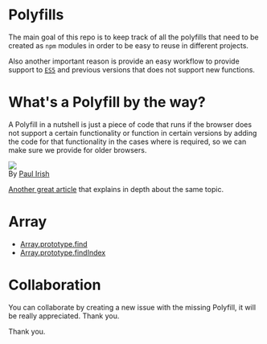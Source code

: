 # Polyfills

The main goal of this repo is to keep track of all the polyfills that
need to be created as `npm` modules in order to be easy to reuse in
different projects.  

Also another important reason is provide an easy workflow to provide
support to [`ES5`](http://www.ecma-international.org/ecma-262/5.1/#sec-10.1.1) and
previous versions that does not support new functions.

# What's a Polyfill by the way?

A Polyfill in a nutshell is just a piece of code that runs if the
browser does not support a certain functionality or function in certain
versions by adding the code for that functionality in the cases where is
required, so we can make sure we provide for older browsers.   

![](http://www.paulirish.com/i/7570.png)  
By [Paul Irish](http://www.paulirish.com/)  

[Another great article](https://remysharp.com/2010/10/08/what-is-a-polyfill) that
explains in depth about the same topic.

# Array

- [Array.prototype.find](https://github.com/jsPolyfill/Array.prototype.find)
- [Array.prototype.findIndex](https://github.com/jsPolyfill/Array.prototype.findIndex)

# Collaboration

You can collaborate by creating a new issue with the missing Polyfill, it 
will be really appreciated. Thank you.

Thank you.
